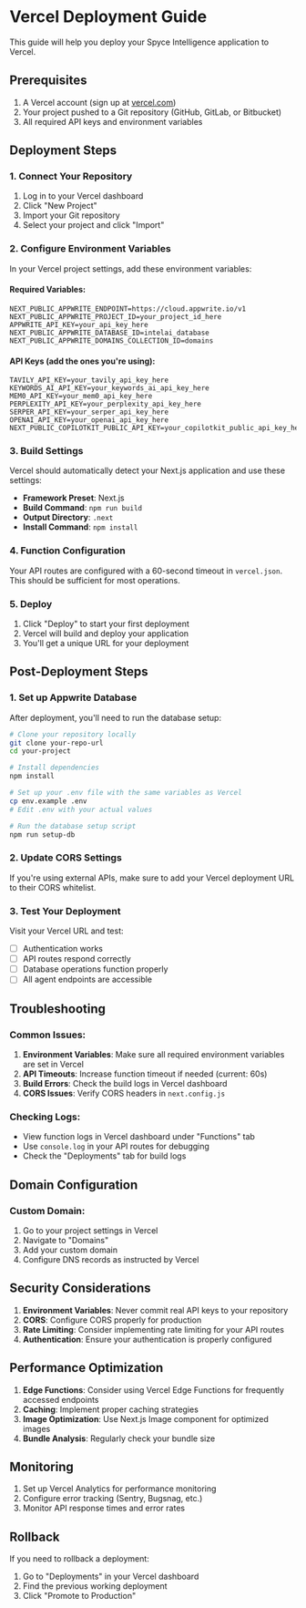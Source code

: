 # Vercel Deployment Guide

This guide will help you deploy your Spyce Intelligence application to Vercel.

## Prerequisites

1. A Vercel account (sign up at [vercel.com](https://vercel.com))
2. Your project pushed to a Git repository (GitHub, GitLab, or Bitbucket)
3. All required API keys and environment variables

## Deployment Steps

### 1. Connect Your Repository

1. Log in to your Vercel dashboard
2. Click "New Project"
3. Import your Git repository
4. Select your project and click "Import"

### 2. Configure Environment Variables

In your Vercel project settings, add these environment variables:

#### Required Variables:
```
NEXT_PUBLIC_APPWRITE_ENDPOINT=https://cloud.appwrite.io/v1
NEXT_PUBLIC_APPWRITE_PROJECT_ID=your_project_id_here
APPWRITE_API_KEY=your_api_key_here
NEXT_PUBLIC_APPWRITE_DATABASE_ID=intelai_database
NEXT_PUBLIC_APPWRITE_DOMAINS_COLLECTION_ID=domains
```

#### API Keys (add the ones you're using):
```
TAVILY_API_KEY=your_tavily_api_key_here
KEYWORDS_AI_API_KEY=your_keywords_ai_api_key_here
MEM0_API_KEY=your_mem0_api_key_here
PERPLEXITY_API_KEY=your_perplexity_api_key_here
SERPER_API_KEY=your_serper_api_key_here
OPENAI_API_KEY=your_openai_api_key_here
NEXT_PUBLIC_COPILOTKIT_PUBLIC_API_KEY=your_copilotkit_public_api_key_here
```

### 3. Build Settings

Vercel should automatically detect your Next.js application and use these settings:
- **Framework Preset**: Next.js
- **Build Command**: `npm run build`
- **Output Directory**: `.next`
- **Install Command**: `npm install`

### 4. Function Configuration

Your API routes are configured with a 60-second timeout in `vercel.json`. This should be sufficient for most operations.

### 5. Deploy

1. Click "Deploy" to start your first deployment
2. Vercel will build and deploy your application
3. You'll get a unique URL for your deployment

## Post-Deployment Steps

### 1. Set up Appwrite Database

After deployment, you'll need to run the database setup:

```bash
# Clone your repository locally
git clone your-repo-url
cd your-project

# Install dependencies
npm install

# Set up your .env file with the same variables as Vercel
cp env.example .env
# Edit .env with your actual values

# Run the database setup script
npm run setup-db
```

### 2. Update CORS Settings

If you're using external APIs, make sure to add your Vercel deployment URL to their CORS whitelist.

### 3. Test Your Deployment

Visit your Vercel URL and test:
- [ ] Authentication works
- [ ] API routes respond correctly
- [ ] Database operations function properly
- [ ] All agent endpoints are accessible

## Troubleshooting

### Common Issues:

1. **Environment Variables**: Make sure all required environment variables are set in Vercel
2. **API Timeouts**: Increase function timeout if needed (current: 60s)
3. **Build Errors**: Check the build logs in Vercel dashboard
4. **CORS Issues**: Verify CORS headers in `next.config.js`

### Checking Logs:

- View function logs in Vercel dashboard under "Functions" tab
- Use `console.log` in your API routes for debugging
- Check the "Deployments" tab for build logs

## Domain Configuration

### Custom Domain:

1. Go to your project settings in Vercel
2. Navigate to "Domains"
3. Add your custom domain
4. Configure DNS records as instructed by Vercel

## Security Considerations

1. **Environment Variables**: Never commit real API keys to your repository
2. **CORS**: Configure CORS properly for production
3. **Rate Limiting**: Consider implementing rate limiting for your API routes
4. **Authentication**: Ensure your authentication is properly configured

## Performance Optimization

1. **Edge Functions**: Consider using Vercel Edge Functions for frequently accessed endpoints
2. **Caching**: Implement proper caching strategies
3. **Image Optimization**: Use Next.js Image component for optimized images
4. **Bundle Analysis**: Regularly check your bundle size

## Monitoring

1. Set up Vercel Analytics for performance monitoring
2. Configure error tracking (Sentry, Bugsnag, etc.)
3. Monitor API response times and error rates

## Rollback

If you need to rollback a deployment:
1. Go to "Deployments" in your Vercel dashboard
2. Find the previous working deployment
3. Click "Promote to Production" 